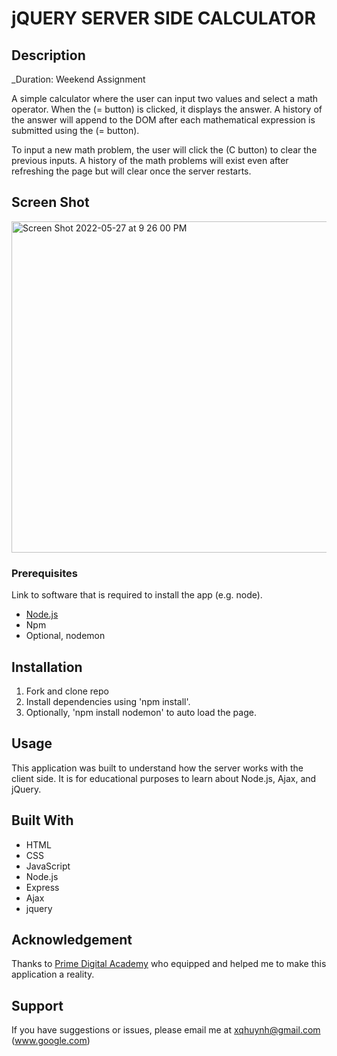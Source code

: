 # jQUERY SERVER SIDE CALCULATOR

## Description

_Duration: Weekend Assignment

A simple calculator where the user can input two values and select a math operator. When the (= button) is clicked, it displays the answer. A history of the answer will append to the DOM after each mathematical expression is submitted using the (= button). 

To input a new math problem, the user will click the (C button) to clear the previous inputs. A history of the math problems will exist even after refreshing the page but will clear once the server restarts. 

## Screen Shot

<img width="530" alt="Screen Shot 2022-05-27 at 9 26 00 PM" src="https://user-images.githubusercontent.com/77410880/170806617-d36e4fd7-e6c1-420c-814c-be9408ef9112.png">


### Prerequisites

Link to software that is required to install the app (e.g. node).

- [Node.js](https://nodejs.org/en/)
- Npm
- Optional, nodemon

## Installation

1. Fork and clone repo
2. Install dependencies using 'npm install'.
3. Optionally, 'npm install nodemon' to auto load the page.

## Usage
This application was built to understand how the server works with the client side. It is for educational purposes to learn about Node.js, Ajax, and jQuery.

## Built With

- HTML
- CSS
- JavaScript
- Node.js
- Express
- Ajax
- jquery

## Acknowledgement
Thanks to [Prime Digital Academy](www.primeacademy.io) who equipped and helped me to make this application a reality. 

## Support
If you have suggestions or issues, please email me at xqhuynh@gmail.com (www.google.com)
